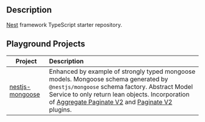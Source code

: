 ## Description

[Nest](https://github.com/nestjs/nest) framework TypeScript starter repository.

## Playground Projects

| Project                                            | Description                                                                                                                                                                                                                                                                                                                                                    |
| -------------------------------------------------- | :------------------------------------------------------------------------------------------------------------------------------------------------------------------------------------------------------------------------------------------------------------------------------------------------------------------------------------------------------------- |
| [nestjs-mongoose](../../tree/main/nestjs-mongoose) | Enhanced by example of strongly typed mongoose models. Mongoose schema generated by `@nestjs/mongoose` schema factory. Abstract Model Service to only return lean objects. Incorporation of [Aggregate Paginate V2](https://github.com/aravindnc/mongoose-aggregate-paginate-v2) and [Paginate V2](https://github.com/aravindnc/mongoose-paginate-v2) plugins. |
